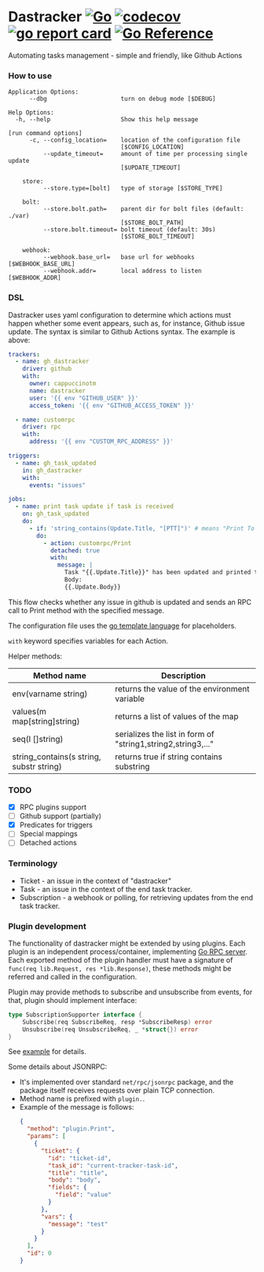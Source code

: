 # Dastracker [![Go](https://github.com/cappuccinotm/dastracker/actions/workflows/.go.yaml/badge.svg)](https://github.com/cappuccinotm/dastracker/actions/workflows/.go.yaml) [![codecov](https://codecov.io/gh/cappuccinotm/dastracker/branch/master/graph/badge.svg?token=nLxLt9Vdyo)](https://codecov.io/gh/cappuccinotm/dastracker) [![go report card](https://goreportcard.com/badge/github.com/cappuccinotm/dastracker)](https://goreportcard.com/report/github.com/cappuccinotm/dastracker) [![Go Reference](https://pkg.go.dev/badge/github.com/cappuccinotm/dastracker.svg)](https://pkg.go.dev/github.com/cappuccinotm/dastracker)

Automating tasks management - simple and friendly, like Github Actions


### How to use
```text
Application Options:
      --dbg                     turn on debug mode [$DEBUG]

Help Options:
  -h, --help                    Show this help message

[run command options]
      -c, --config_location=    location of the configuration file
                                [$CONFIG_LOCATION]
          --update_timeout=     amount of time per processing single update
                                [$UPDATE_TIMEOUT]

    store:
          --store.type=[bolt]   type of storage [$STORE_TYPE]

    bolt:
          --store.bolt.path=    parent dir for bolt files (default: ./var)
                                [$STORE_BOLT_PATH]
          --store.bolt.timeout= bolt timeout (default: 30s)
                                [$STORE_BOLT_TIMEOUT]

    webhook:
          --webhook.base_url=   base url for webhooks [$WEBHOOK_BASE_URL]
          --webhook.addr=       local address to listen [$WEBHOOK_ADDR]
```

### DSL
Dastracker uses yaml configuration to determine which actions must happen whether some event appears, 
such as, for instance, Github issue update. The syntax is similar to Github Actions syntax. The example is above:

```yaml
trackers:
  - name: gh_dastracker
    driver: github
    with:
      owner: cappuccinotm
      name: dastracker
      user: '{{ env "GITHUB_USER" }}'
      access_token: '{{ env "GITHUB_ACCESS_TOKEN" }}'

  - name: customrpc
    driver: rpc
    with:
      address: '{{ env "CUSTOM_RPC_ADDRESS" }}'

triggers:
  - name: gh_task_updated
    in: gh_dastracker
    with:
      events: "issues"

jobs:
  - name: print task update if task is received
    on: gh_task_updated
    do:
      - if: 'string_contains(Update.Title, "[PTT]")' # means "Print To Terminal"
        do:
          - action: customrpc/Print
            detached: true
            with:
              message: |
                Task "{{.Update.Title}}" has been updated and printed to the terminal. 
                Body: 
                {{.Update.Body}}
```

This flow checks whether any issue in github is updated and sends an RPC call to Print method with the
specified message.

The configuration file uses the [go template language](https://pkg.go.dev/text/template) for placeholders.

`with` keyword specifies variables for each Action.

Helper methods:

| Method name                              | Description                                                  |
|------------------------------------------|--------------------------------------------------------------|
| env(varname string)                      | returns the value of the environment variable                |
| values(m map[string]string)              | returns a list of values of the map                          |
| seq(l []string)                          | serializes the list in form of "string1,string2,string3,..." |
| string_contains(s string, substr string) | returns true if string contains substring                    |

### TODO
- [X] RPC plugins support
- [ ] Github support (partially)
- [X] Predicates for triggers
- [ ] Special mappings
- [ ] Detached actions

### Terminology
- Ticket - an issue in the context of "dastracker"
- Task - an issue in the context of the end task tracker.
- Subscription - a webhook or polling, for retrieving updates from the end task tracker.

### Plugin development
The functionality of dastracker might be extended by using plugins. Each plugin is an independent process/container, 
implementing [Go RPC server](https://pkg.go.dev/net/rpc). Each exported method of the plugin handler must have a signature of `func(req lib.Request, res *lib.Response)`, 
these methods might be referred and called in the configuration.

Plugin may provide methods to subscribe and unsubscribe from events, for that, plugin should implement interface:
```go
type SubscriptionSupporter interface {
	Subscribe(req SubscribeReq, resp *SubscribeResp) error
	Unsubscribe(req UnsubscribeReq, _ *struct{}) error
}
```

See [example](_example/plugin/main.go) for details. 

Some details about JSONRPC:
- It's implemented over standard `net/rpc/jsonrpc` package, and the package itself
    receives requests over plain TCP connection. 
- Method name is prefixed with `plugin.`.
- Example of the message is follows:
    ```json
    {
      "method": "plugin.Print",
      "params": [
        {
          "ticket": {
            "id": "ticket-id",
            "task_id": "current-tracker-task-id",
            "title": "title",
            "body": "body",
            "fields": {
              "field": "value"
            }
          },
          "vars": {
            "message": "test"
          }
        }
      ],
      "id": 0
    }
    ```
